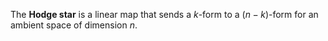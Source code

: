 The **Hodge star** is a linear map that sends a $k$-form to a $(n-k)$-form for an ambient space of dimension $n$.
